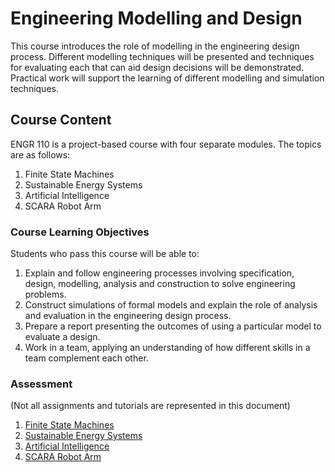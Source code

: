 # Engineering Modelling and Design

This course introduces the role of modelling in the engineering design process. Different modelling techniques will be presented and techniques for evaluating each that can aid design decisions will be demonstrated. Practical work will support the learning of different modelling and simulation techniques.

## Course Content

ENGR 110 is a project-based course with four separate modules. The topics are as follows:
1. Finite State Machines
2. Sustainable Energy Systems
3. Artificial Intelligence
4. SCARA Robot Arm

### Course Learning Objectives

Students who pass this course will be able to:

1. Explain and follow engineering processes involving specification, design, modelling, analysis and construction to solve engineering problems.
2. Construct simulations of formal models and explain the role of analysis and evaluation in the engineering design process.
3. Prepare a report presenting the outcomes of using a particular model to evaluate a design.
4. Work in a team, applying an understanding of how different skills in a team complement each other.

### Assessment

(Not all assignments and tutorials are represented in this document)

1. [Finite State Machines](FSM)
2. [Sustainable Energy Systems](Sustainability)
3. [Artificial Intelligence](AI)
4. [SCARA Robot Arm](SCARA%20Project)
